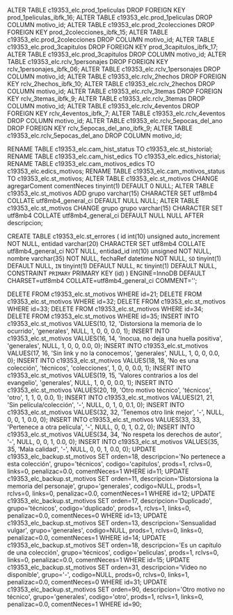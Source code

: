 ALTER TABLE c19353_elc.prod_1peliculas DROP FOREIGN KEY prod_1peliculas_ibfk_16;
ALTER TABLE c19353_elc.prod_1peliculas DROP COLUMN motivo_id;
ALTER TABLE c19353_elc.prod_2colecciones DROP FOREIGN KEY prod_2colecciones_ibfk_15;
ALTER TABLE c19353_elc.prod_2colecciones DROP COLUMN motivo_id;
ALTER TABLE c19353_elc.prod_3capitulos DROP FOREIGN KEY prod_3capitulos_ibfk_17;
ALTER TABLE c19353_elc.prod_3capitulos DROP COLUMN motivo_id;
ALTER TABLE c19353_elc.rclv_1personajes DROP FOREIGN KEY rclv_1personajes_ibfk_06;
ALTER TABLE c19353_elc.rclv_1personajes DROP COLUMN motivo_id;
ALTER TABLE c19353_elc.rclv_2hechos DROP FOREIGN KEY rclv_2hechos_ibfk_10;
ALTER TABLE c19353_elc.rclv_2hechos DROP COLUMN motivo_id;
ALTER TABLE c19353_elc.rclv_3temas DROP FOREIGN KEY rclv_3temas_ibfk_9;
ALTER TABLE c19353_elc.rclv_3temas DROP COLUMN motivo_id;
ALTER TABLE c19353_elc.rclv_4eventos DROP FOREIGN KEY rclv_4eventos_ibfk_7;
ALTER TABLE c19353_elc.rclv_4eventos DROP COLUMN motivo_id;
ALTER TABLE c19353_elc.rclv_5epocas_del_ano DROP FOREIGN KEY rclv_5epocas_del_ano_ibfk_9;
ALTER TABLE c19353_elc.rclv_5epocas_del_ano DROP COLUMN motivo_id;

RENAME TABLE c19353_elc.cam_hist_status TO c19353_elc.st_historial;
RENAME TABLE c19353_elc.cam_hist_edics TO c19353_elc.edics_historial;
RENAME TABLE c19353_elc.cam_motivos_edics TO c19353_elc.edics_motivos;
RENAME TABLE c19353_elc.cam_motivos_status TO c19353_elc.st_motivos;
ALTER TABLE c19353_elc.st_motivos CHANGE agregarComent comentNeces tinyint(1) DEFAULT 0 NULL;
ALTER TABLE c19353_elc.st_motivos ADD grupo varchar(15) CHARACTER SET utf8mb4 COLLATE utf8mb4_general_ci DEFAULT NULL NULL;
ALTER TABLE c19353_elc.st_motivos CHANGE grupo grupo varchar(15) CHARACTER SET utf8mb4 COLLATE utf8mb4_general_ci DEFAULT NULL NULL AFTER descripcion;

CREATE TABLE c19353_elc.st_errores (
	id int(10) unsigned auto_increment NOT NULL,
	entidad varchar(20) CHARACTER SET utf8mb4 COLLATE utf8mb4_general_ci NOT NULL,
	entidad_id int(10) unsigned NOT NULL,
	nombre varchar(35) NOT NULL,
	fechaRef datetime NOT NULL,
	`SD` tinyint(1) DEFAULT NULL,
  	`IN` tinyint(1) DEFAULT NULL,
  	`RC` tinyint(1) DEFAULT NULL,
	CONSTRAINT `PRIMARY` PRIMARY KEY (id)
) ENGINE=InnoDB DEFAULT CHARSET=utf8mb4 COLLATE=utf8mb4_general_ci COMMENT='';

DELETE FROM c19353_elc.st_motivos WHERE id=21;
DELETE FROM c19353_elc.st_motivos WHERE id=32;
DELETE FROM c19353_elc.st_motivos WHERE id=33;
DELETE FROM c19353_elc.st_motivos WHERE id=34;
DELETE FROM c19353_elc.st_motivos WHERE id=35;
INSERT INTO c19353_elc.st_motivos VALUES(10, 12, 'Distorsiona la memoria de lo ocurrido', 'generales', NULL, 1, 0, 0, 0.0, 1);
INSERT INTO c19353_elc.st_motivos VALUES(16, 14, 'Inocua, no deja una huella positiva', 'generales', NULL, 1, 0, 0, 0.0, 0);
INSERT INTO c19353_elc.st_motivos VALUES(17, 16, 'Sin link y no la conocemos', 'generales', NULL, 1, 0, 0, 0.0, 0);
INSERT INTO c19353_elc.st_motivos VALUES(18, 18, 'No es una colección', 'técnicos', 'colecciones', 1, 0, 0, 0.0, 1);
INSERT INTO c19353_elc.st_motivos VALUES(19, 15, 'Valores contrarios a los del evangelio', 'generales', NULL, 1, 0, 0, 0.0, 1);
INSERT INTO c19353_elc.st_motivos VALUES(20, 19, 'Otro motivo técnico', 'técnicos', 'otro', 1, 1, 0, 0.0, 1);
INSERT INTO c19353_elc.st_motivos VALUES(21, 21, 'Sin película/colección', '-', NULL, 0, 1, 0, 0.1, 0);
INSERT INTO c19353_elc.st_motivos VALUES(32, 32, 'Tenemos otro link mejor', '-', NULL, 0, 0, 1, 0.0, 0);
INSERT INTO c19353_elc.st_motivos VALUES(33, 33, 'Pertenece a otra película', '-', NULL, 0, 0, 1, 0.2, 0);
INSERT INTO c19353_elc.st_motivos VALUES(34, 34, 'No respeta los derechos de autor', '-', NULL, 0, 0, 1, 0.0, 0);
INSERT INTO c19353_elc.st_motivos VALUES(35, 35, 'Mala calidad', '-', NULL, 0, 0, 1, 0.0, 0);
UPDATE c19353_elc_backup.st_motivos SET orden=18, descripcion='No pertenece a esta colección', grupo='técnicos', codigo='capitulos', prods=1, rclvs=0, links=0, penalizac=0.0, comentNeces=1 WHERE id=11;
UPDATE c19353_elc_backup.st_motivos SET orden=11, descripcion='Distorsiona la memoria del personaje', grupo='generales', codigo=NULL, prods=1, rclvs=0, links=0, penalizac=0.0, comentNeces=1 WHERE id=12;
UPDATE c19353_elc_backup.st_motivos SET orden=17, descripcion='Duplicado', grupo='técnicos', codigo='duplicado', prods=1, rclvs=1, links=0, penalizac=0.0, comentNeces=0 WHERE id=13;
UPDATE c19353_elc_backup.st_motivos SET orden=13, descripcion='Sensualidad vulgar', grupo='generales', codigo=NULL, prods=1, rclvs=0, links=0, penalizac=0.0, comentNeces=1 WHERE id=14;
UPDATE c19353_elc_backup.st_motivos SET orden=18, descripcion='Es un capítulo de una colección', grupo='técnicos', codigo='peliculas', prods=1, rclvs=0, links=0, penalizac=0.0, comentNeces=1 WHERE id=15;
UPDATE c19353_elc_backup.st_motivos SET orden=31, descripcion='Video no disponible', grupo='-', codigo=NULL, prods=0, rclvs=0, links=1, penalizac=0.0, comentNeces=0 WHERE id=31;
UPDATE c19353_elc_backup.st_motivos SET orden=90, descripcion='Otro motivo no técnico', grupo='generales', codigo='otro', prods=1, rclvs=1, links=0, penalizac=0.0, comentNeces=1 WHERE id=90;
